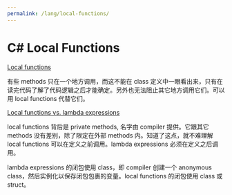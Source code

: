 ```yaml
---
permalink: /lang/local-functions/
---
```


# C# Local Functions

[Local functions](https://docs.microsoft.com/en-us/dotnet/csharp/whats-new/csharp-7#local-functions)

有些 methods 只在一个地方调用，而这不能在 class 定义中一眼看出来，只有在读完代码了解了代码逻辑之后才能确定。另外也无法阻止其它地方调用它们。可以用 local functions 代替它们。

[Local functions vs. lambda expressions](https://docs.microsoft.com/en-us/dotnet/csharp/local-functions-vs-lambdas)

local functions 背后是 private methods, 名字由 compiler 提供。它跟其它 methods 没有差别，除了限定在外部 methods 内。知道了这点，就不难理解 local functions 可以在定义之前调用。lambda expressions 必须在定义之后调用。

lambda expressions 的闭包使用 class，即 compiler 创建一个 anonymous class，然后实例化以保存闭包包裹的变量。local functions 的闭包使用 class 或 struct。
